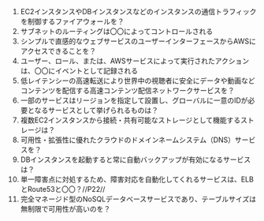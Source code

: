 1. EC2インスタンスやDBインスタンスなどのインスタンスの通信トラフィックを制御するファイアウォールを？
2. サブネットのルーティングは〇〇によってコントロールされる
3. シンプルで直感的なウェブサービスのユーザーインターフェースからAWSにアクセスできることを？
4. ユーザー、ロール、または、AWSサービスによって実行されたアクションは、〇〇にイベントとして記録される
5. 低レイテンシーの高速転送により世界中の視聴者に安全にデータや動画などコンテンツを配信する高速コンテンツ配信ネットワークサービスを？
6. 一部のサービスはリージョンを指定して設置し、グローバルに一意のIDが必要となるサービスとして挙げられるものは？
7. 複数EC2インスタンスから接続・共有可能なストレージとして機能するストレージは？
8. 可用性・拡張性に優れたクラウドのドメインネームシステム（DNS）サービスを？
9. DBインスタンスを起動すると常に自動バックアップが有効になるサービスは？
10. 単一障害点に対処するため、障害対応を自動化してくれるサービスは、ELBとRoute53と〇〇？//P22//
11. 完全マネージド型のNoSQLデータベースサービスであり、テーブルサイズは無制限で可用性が高いのを？
